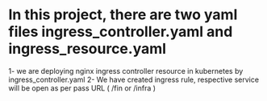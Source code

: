 # In this project, there are two yaml files ingress_controller.yaml  and ingress_resource.yaml
1- we are deploying nginx  ingress controller resource in kubernetes by ingress_controller.yaml 
2- We have created ingress rule, respective service will be open as per pass URL ( /fin or /infra ) 
